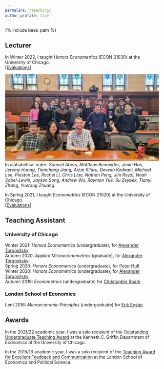 ```yaml
---
permalink: /teaching/
author_profile: true
---
```


{% include base_path %}



## Lecturer 

In Winter 2022, I taught *Honors Econometrics* (ECON 21030) at the University of Chicago.<br/>
[[Evaluations](/files/21030TeachingEvaluations.pdf)]

![21030](/files/21030ClassPic.jpg)<br/>
In alphabetical order: *Samuel Abers, Matthew Benavides, Jimin Han, Jeremy Huang, Tianchong Jiang, Arjun Kilaru, Devesh Kodnani, Michael Lee, Preston Lee, Rachel Li, Chris Liao, Nathan Peng, Jim Royal, Noah Sobel-Lewin, Jayson Song, Andrew Wu, Raymon Yue, Su Zeybek, Tianyi Zhang, Yuerong Zhuang*.

In Spring 2021, I taught *Econometrics* (ECON 21020) at the University of Chicago.<br/>
[[Evaluations](/files/21020TeachingEvaluations.pdf)]


## Teaching Assistant

### University of Chicago

Winter 2021: *Honors Econometrics* (undergraduate), for [Alexander Torgovitsky](https://a-torgovitsky.github.io/)<br/>
Autumn 2020: *Applied Microeconometrics* (graduate), for [Alexander Torgovitsky](https://a-torgovitsky.github.io/)<br/>
Spring 2020: *Honors Econometrics* (undergraduate), for [Peter Hull](https://sites.google.com/site/aboutpeterhull/home)<br/>
Winter 2020: *Honors Econometrics* (undergraduate), for [Alexander Torgovitsky](https://a-torgovitsky.github.io/)<br/>
Autumn 2019: *Econometrics* (undergraduate) for [Christopher Roark](https://www.sites.google.com/site/christopherjamesroark/home?pli=1)

### London School of Economics

Lent 2016: *Microeconomic Principles* (undergraduate) for [Erik Eyster](https://econ.ucsb.edu/people/faculty/erik-eyster)

## Awards

In the 2021/22 academic year, I was a solo recipient of the [Outstanding Undergraduate Teaching Award](https://economics.uchicago.edu/blog/2021-student-award-recipients) at the Kenneth C. Griffin Department of Economics at the University of Chicago.

In the 2015/16 academic year, I was a solo recipient of the [Teaching Award for Excellent Feedback and Communication](https://www.lse.ac.uk/economics/Assets/Documents/EAR/economics-annual-review-20152016.pdf) at the London School of Economics and Political Science.